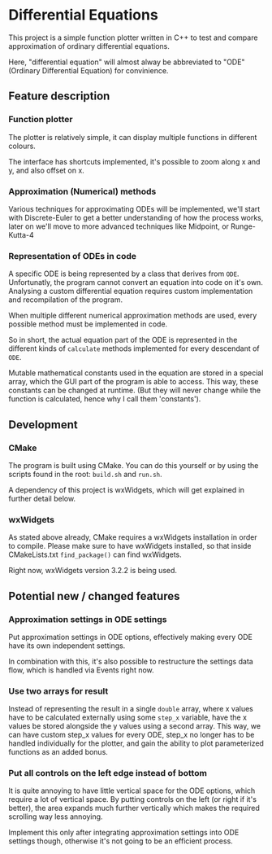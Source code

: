 # Differential Equations

This project is a simple function plotter written in C++ to test and compare approximation
of ordinary differential equations.

Here, "differential equation" will almost alway be abbreviated to "ODE" (Ordinary Differential Equation)
for convinience.

## Feature description

### Function plotter

The plotter is relatively simple, it can display multiple functions in different colours.

The interface has shortcuts implemented, it's possible to zoom along x and y, and also offset on x.

### Approximation (Numerical) methods

Various techniques for approximating ODEs will be implemented, we'll start with Discrete-Euler to get
a better understanding of how the process works, later on we'll move to more advanced techniques
like Midpoint, or Runge-Kutta-4

### Representation of ODEs in code

A specific ODE is being represented by a class that derives from `ODE`. Unfortunatly, the program cannot
convert an equation into code on it's own. Analysing a custom differential equation requires custom
implementation and recompilation of the program.

When multiple different numerical approximation methods are used, every possible method must be
implemented in code.

So in short, the actual equation part of the ODE is represented in the different kinds of
`calculate` methods implemented for every descendant of `ODE`.

Mutable mathematical constants used in the equation are stored in a special array, which the GUI part of
the program is able to access. This way, these constants can be changed at runtime. (But they will never
change while the function is calculated, hence why I call them 'constants').

## Development

### CMake

The program is built using CMake. You can do this yourself or by using the scripts found in the root:
`build.sh` and `run.sh`.

A dependency of this project is wxWidgets, which will get explained in further detail below.

### wxWidgets

As stated above already, CMake requires a wxWidgets installation in order to compile.
Please make sure to have wxWidgets installed, so that inside CMakeLists.txt `find_package()`
can find wxWidgets.

Right now, wxWidgets version 3.2.2 is being used.

## Potential new / changed features

### Approximation settings in ODE settings

Put approximation settings in ODE options, effectively making every ODE have its own independent settings.

In combination with this, it's also possible to restructure the settings data flow, which is handled via
Events right now.

### Use two arrays for result

Instead of representing the result in a single `double` array, where x values have to be calculated
externally using some `step_x` variable, have the x values be stored alongside the y values using
a second array. This way, we can have custom step_x values for every ODE, step_x no longer has to be
handled individually for the plotter, and gain the ability to plot parameterized functions as an
added bonus.

### Put all controls on the left edge instead of bottom

It is quite annoying to have little vertical space for the ODE options, which require a lot of vertical
space. By putting controls on the left (or right if it's better), the area expands much further vertically
which makes the required scrolling way less annoying.

Implement this only after integrating approximation settings into ODE settings though, otherwise it's not
going to be an efficient process.
